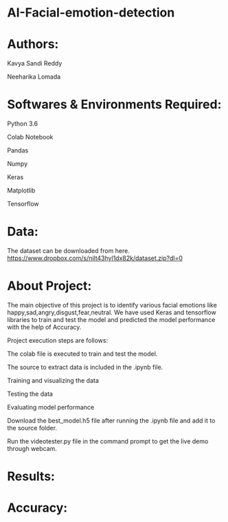 # AI-Facial-emotion-detection
# Authors:

Kavya Sandi Reddy

Neeharika Lomada

# Softwares & Environments Required:

 Python 3.6
 
 Colab Notebook

 Pandas

 Numpy

 Keras

 Matplotlib

 Tensorflow

# Data:

The dataset can be downloaded from here. https://www.dropbox.com/s/nilt43hyl1dx82k/dataset.zip?dl=0



# About Project:

The main objective of this project is to identify various facial emotions like happy,sad,angry,disgust,fear,neutral. We have used Keras and tensorflow libraries to train and test the model and predicted the model performance with the help of Accuracy.

Project execution steps are follows:


The colab file is executed to train and test the model.

The source to extract data is included in the .ipynb file.

Training and visualizing the data

Testing the data

Evaluating model performance

Download the best_model.h5 file after running the .ipynb file and add it to the source folder.

Run the videotester.py file in the command prompt to get the live demo through webcam.

# Results:

# Accuracy:

